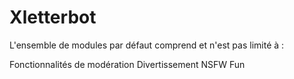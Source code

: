 # Xletterbot
L'ensemble de modules par défaut comprend et n'est pas limité à :

Fonctionnalités de modération
Divertissement
NSFW
Fun 

